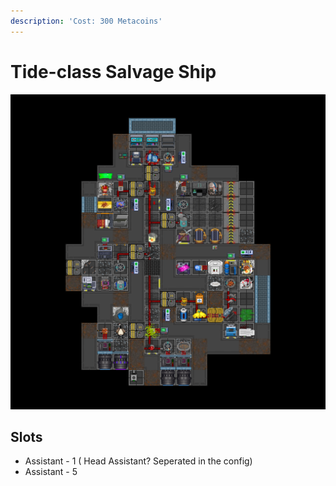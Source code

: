 ```yaml
---
description: 'Cost: 300 Metacoins'
---
```


# Tide-class Salvage Ship

![](<../.gitbook/assets/image (30).png>)

## Slots

* Assistant - 1 ( Head Assistant? Seperated in the config)
* Assistant - 5
